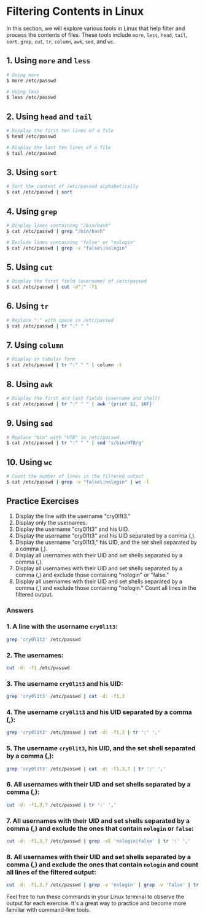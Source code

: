 # Filtering Contents in Linux

In this section, we will explore various tools in Linux that help filter and process the contents of files. These tools include `more`, `less`, `head`, `tail`, `sort`, `grep`, `cut`, `tr`, `column`, `awk`, `sed`, and `wc`.

## 1. Using `more` and `less`

```bash
# Using more
$ more /etc/passwd

# Using less
$ less /etc/passwd
```

## 2. Using `head` and `tail`

```bash
# Display the first ten lines of a file
$ head /etc/passwd

# Display the last ten lines of a file
$ tail /etc/passwd
```

## 3. Using `sort`

```bash
# Sort the content of /etc/passwd alphabetically
$ cat /etc/passwd | sort
```

## 4. Using `grep`

```bash
# Display lines containing "/bin/bash"
$ cat /etc/passwd | grep "/bin/bash"

# Exclude lines containing "false" or "nologin"
$ cat /etc/passwd | grep -v "false\|nologin"
```

## 5. Using `cut`

```bash
# Display the first field (username) of /etc/passwd
$ cat /etc/passwd | cut -d":" -f1
```

## 6. Using `tr`

```bash
# Replace ":" with space in /etc/passwd
$ cat /etc/passwd | tr ":" " "
```

## 7. Using `column`

```bash
# Display in tabular form
$ cat /etc/passwd | tr ":" " " | column -t
```

## 8. Using `awk`

```bash
# Display the first and last fields (username and shell)
$ cat /etc/passwd | tr ":" " " | awk '{print $1, $NF}'
```

## 9. Using `sed`

```bash
# Replace "bin" with "HTB" in /etc/passwd
$ cat /etc/passwd | tr ":" " " | sed 's/bin/HTB/g'
```

## 10. Using `wc`

```bash
# Count the number of lines in the filtered output
$ cat /etc/passwd | grep -v "false\|nologin" | wc -l
```

## Practice Exercises

1. Display the line with the username "cry0l1t3."
2. Display only the usernames.
3. Display the username "cry0l1t3" and his UID.
4. Display the username "cry0l1t3" and his UID separated by a comma (,).
5. Display the username "cry0l1t3," his UID, and the set shell separated by a comma (,).
6. Display all usernames with their UID and set shells separated by a comma (,).
7. Display all usernames with their UID and set shells separated by a comma (,) and exclude those containing "nologin" or "false."
8. Display all usernames with their UID and set shells separated by a comma (,) and exclude those containing "nologin." Count all lines in the filtered output.

### Answers

### 1. A line with the username `cry0l1t3`:

```bash
grep 'cry0l1t3' /etc/passwd
```

### 2. The usernames:

```bash
cut -d: -f1 /etc/passwd
```

### 3. The username `cry0l1t3` and his UID:

```bash
grep 'cry0l1t3' /etc/passwd | cut -d: -f1,3
```

### 4. The username `cry0l1t3` and his UID separated by a comma (,):

```bash
grep 'cry0l1t3' /etc/passwd | cut -d: -f1,3 | tr ':' ','
```

### 5. The username `cry0l1t3`, his UID, and the set shell separated by a comma (,):

```bash
grep 'cry0l1t3' /etc/passwd | cut -d: -f1,3,7 | tr ':' ','
```

### 6. All usernames with their UID and set shells separated by a comma (,):

```bash
cut -d: -f1,3,7 /etc/passwd | tr ':' ','
```

### 7. All usernames with their UID and set shells separated by a comma (,) and exclude the ones that contain `nologin` or `false`:

```bash
cut -d: -f1,3,7 /etc/passwd | grep -vE 'nologin|false' | tr ':' ','
```

### 8. All usernames with their UID and set shells separated by a comma (,) and exclude the ones that contain `nologin` and count all lines of the filtered output:

```bash
cut -d: -f1,3,7 /etc/passwd | grep -v 'nologin' | grep -v 'false' | tr ':' ',' | wc -l
```

Feel free to run these commands in your Linux terminal to observe the output for each exercise. It's a great way to practice and become more familiar with command-line tools.
